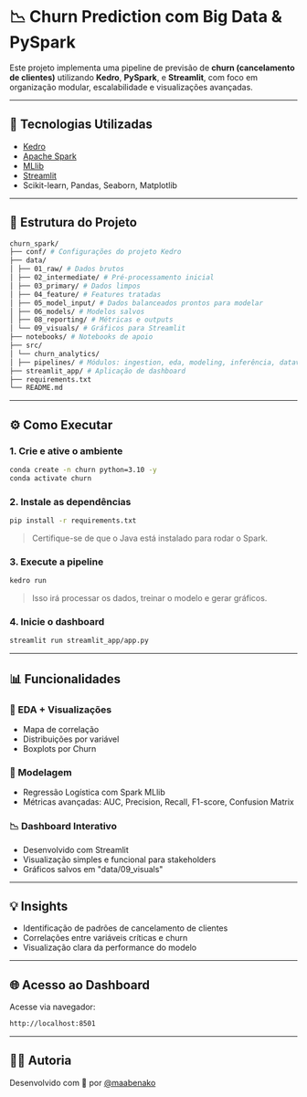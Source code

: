 # 📉 Churn Prediction com Big Data & PySpark

Este projeto implementa uma pipeline de previsão de **churn (cancelamento de clientes)** utilizando **Kedro**, **PySpark**, e **Streamlit**, com foco em organização modular, escalabilidade e visualizações avançadas.

---

## 🚀 Tecnologias Utilizadas

- [Kedro](https://kedro.org/)
- [Apache Spark](https://spark.apache.org/)
- [MLlib](https://spark.apache.org/mllib/)
- [Streamlit](https://streamlit.io/)
- Scikit-learn, Pandas, Seaborn, Matplotlib

---

## 📁 Estrutura do Projeto
```bash
churn_spark/
├── conf/ # Configurações do projeto Kedro
├── data/
│ ├── 01_raw/ # Dados brutos
│ ├── 02_intermediate/ # Pré-processamento inicial
│ ├── 03_primary/ # Dados limpos
│ ├── 04_feature/ # Features tratadas
│ ├── 05_model_input/ # Dados balanceados prontos para modelar
│ ├── 06_models/ # Modelos salvos
│ ├── 08_reporting/ # Métricas e outputs
│ └── 09_visuals/ # Gráficos para Streamlit
├── notebooks/ # Notebooks de apoio
├── src/
│ └── churn_analytics/
│ ├── pipelines/ # Módulos: ingestion, eda, modeling, inferência, dataviz
├── streamlit_app/ # Aplicação de dashboard
├── requirements.txt
└── README.md
```
---

## ⚙️ Como Executar

### 1. Crie e ative o ambiente
```bash
conda create -n churn python=3.10 -y
conda activate churn
```
### 2. Instale as dependências
```bash
pip install -r requirements.txt
```
> Certifique-se de que o Java está instalado para rodar o Spark.

### 3. Execute a pipeline
```bash
kedro run
```
> Isso irá processar os dados, treinar o modelo e gerar gráficos.

### 4. Inicie o dashboard
```bash
streamlit run streamlit_app/app.py
```
---

## 📊 Funcionalidades

### 🔎 EDA + Visualizações
- Mapa de correlação
- Distribuições por variável
- Boxplots por Churn

### 🧠 Modelagem
- Regressão Logística com Spark MLlib
- Métricas avançadas: AUC, Precision, Recall, F1-score, Confusion Matrix

### 📉 Dashboard Interativo
- Desenvolvido com Streamlit
- Visualização simples e funcional para stakeholders
- Gráficos salvos em "data/09_visuals"

---

## 💡 Insights

- Identificação de padrões de cancelamento de clientes
- Correlações entre variáveis críticas e churn
- Visualização clara da performance do modelo

---

## 🌐 Acesso ao Dashboard

Acesse via navegador:
```bash
http://localhost:8501
```
---

## 🧑‍💻 Autoria

Desenvolvido com 💜 por [@maabenako](https://github.com/maabenako)
